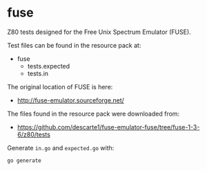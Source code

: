 # fuse

Z80 tests designed for the Free Unix Spectrum Emulator (FUSE).

Test files can be found in the resource pack at:

- fuse
    - tests.expected
    - <nolink>tests.in</nolink>

The original location of FUSE is here:

- http://fuse-emulator.sourceforge.net/

The files found in the resource pack were downloaded from:

- https://github.com/descarte1/fuse-emulator-fuse/tree/fuse-1-3-6/z80/tests

Generate `in.go` and `expected.go` with:

```bash
go generate
```